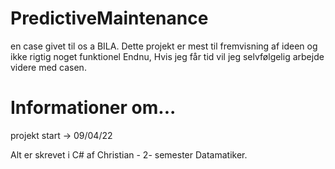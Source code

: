# PredictiveMaintenance
en case givet til os a BILA. Dette projekt er mest til fremvisning af ideen og ikke rigtig noget funktionel Endnu, Hvis jeg får tid vil jeg selvfølgelig arbejde videre med casen. 

# Informationer om...
projekt start -> 09/04/22

Alt er skrevet i C# af Christian - 2- semester Datamatiker. 
